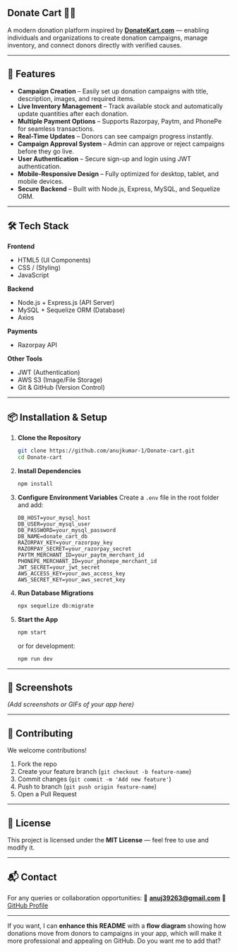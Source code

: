 ## **Donate Cart** 🛒💙

A modern donation platform inspired by **[DonateKart.com](https://donatekart.com/)** — enabling individuals and organizations to create donation campaigns, manage inventory, and connect donors directly with verified causes.

---

## **🚀 Features**

* **Campaign Creation** – Easily set up donation campaigns with title, description, images, and required items.
* **Live Inventory Management** – Track available stock and automatically update quantities after each donation.
* **Multiple Payment Options** – Supports Razorpay, Paytm, and PhonePe for seamless transactions.
* **Real-Time Updates** – Donors can see campaign progress instantly.
* **Campaign Approval System** – Admin can approve or reject campaigns before they go live.
* **User Authentication** – Secure sign-up and login using JWT authentication.
* **Mobile-Responsive Design** – Fully optimized for desktop, tablet, and mobile devices.
* **Secure Backend** – Built with Node.js, Express, MySQL, and Sequelize ORM.

---

## **🛠 Tech Stack**

**Frontend**

* HTML5 (UI Components)
* CSS / (Styling)
* JavaScript

**Backend**


* Node.js + Express.js (API Server)
* MySQL + Sequelize ORM (Database)
* Axios
  

**Payments**

* Razorpay API


**Other Tools**

* JWT (Authentication)
* AWS S3 (Image/File Storage)
* Git & GitHub (Version Control)

---

## **📦 Installation & Setup**

1. **Clone the Repository**

   ```bash
   git clone https://github.com/anujkumar-1/Donate-cart.git
   cd Donate-cart
   ```

2. **Install Dependencies**

   ```bash
   npm install
   ```

3. **Configure Environment Variables**
   Create a `.env` file in the root folder and add:

   ```env
   DB_HOST=your_mysql_host
   DB_USER=your_mysql_user
   DB_PASSWORD=your_mysql_password
   DB_NAME=donate_cart_db
   RAZORPAY_KEY=your_razorpay_key
   RAZORPAY_SECRET=your_razorpay_secret
   PAYTM_MERCHANT_ID=your_paytm_merchant_id
   PHONEPE_MERCHANT_ID=your_phonepe_merchant_id
   JWT_SECRET=your_jwt_secret
   AWS_ACCESS_KEY=your_aws_access_key
   AWS_SECRET_KEY=your_aws_secret_key
   ```

4. **Run Database Migrations**

   ```bash
   npx sequelize db:migrate
   ```

5. **Start the App**

   ```bash
   npm start
   ```

   or for development:

   ```bash
   npm run dev
   ```

---

## **📸 Screenshots**

*(Add screenshots or GIFs of your app here)*

---

## **🤝 Contributing**

We welcome contributions!

1. Fork the repo
2. Create your feature branch (`git checkout -b feature-name`)
3. Commit changes (`git commit -m 'Add new feature'`)
4. Push to branch (`git push origin feature-name`)
5. Open a Pull Request

---

## **📜 License**

This project is licensed under the **MIT License** — feel free to use and modify it.

---

## **📬 Contact**

For any queries or collaboration opportunities:
📧 **[anuj39263@gmail.com](mailto:anuj39263@gmail.com)**
🔗 [GitHub Profile](https://github.com/anujkumar-1)

---

If you want, I can **enhance this README** with a **flow diagram** showing how donations move from donors to campaigns in your app, which will make it more professional and appealing on GitHub.
Do you want me to add that?
